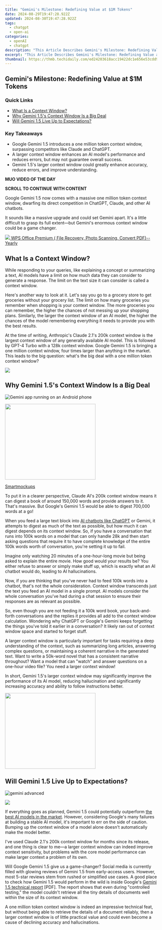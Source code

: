 ```yaml
---
title: "Gemini's Milestone: Redefining Value at $1M Tokens"
date: 2024-08-29T19:47:28.922Z
updated: 2024-08-30T19:47:28.922Z
tags:
  - chatgpt
  - open-ai
categories:
  - openAI
  - chatgpt
description: "This Article Describes Gemini's Milestone: Redefining Value at $1M Tokens"
excerpt: "This Article Describes Gemini's Milestone: Redefining Value at $1M Tokens"
thumbnail: https://thmb.techidaily.com/ed24203618acc19422dc1e656e53cdd94b542178679b34754816329310d98db4.jpg
---
```


## Gemini's Milestone: Redefining Value at $1M Tokens

### Quick Links

* [What Is a Context Window?](https://united.elfm.net/zqobdx)
* [Why Gemini 1.5's Context Window Is a Big Deal](https://homestyler.sjv.io/y209g3)
* [Will Gemini 1.5 Live Up to Expectations?](https://uperfect.sjv.io/g1jgba)

### Key Takeaways

* Google Gemini 1.5 introduces a one million token context window, surpassing competitors like Claude and ChatGPT.
* A larger context window enhances an AI model's performance and reduces errors, but may not guarantee overall success.
* Gemini 1.5's larger context window could greatly enhance accuracy, reduce errors, and improve understanding.

**MUO VIDEO OF THE DAY**

**SCROLL TO CONTINUE WITH CONTENT**

 Google Gemini 1.5 now comes with a massive one million token context window, dwarfing its direct competition in ChatGPT, Claude, and other AI chatbots.

 It sounds like a massive upgrade and could set Gemini apart. It's a little difficult to grasp its full extent—but Gemini's enormous context window could be a game changer.

<!-- affiliate ads begin -->
<a href="https://secure.2checkout.com/order/checkout.php?PRODS=38729081&QTY=1&AFFILIATE=108875&CART=1"><img src="https://website-prod.cache.wpscdn.com/img/wps-writer-free-word-processor-1x.3d9c80d.png" border="0">
WPS Office Premium ( File Recovery, Photo Scanning, Convert PDF)--Yearly</a>
<!-- affiliate ads end -->
## What Is a Context Window?

 While responding to your queries, like explaining a concept or summarizing a text, AI models have a limit on how much data they can consider to generate a response. The limit on the text size it can consider is called a context window.

 Here's another way to look at it. Let's say you go to a grocery store to get groceries without your grocery list. The limit on how many groceries you remember when shopping is your context window. The more groceries you can remember, the higher the chances of not messing up your shopping plans. Similarly, the larger the context window of an AI model, the higher the chances of the model remembering everything it needs to provide you with the best results.

 At the time of writing, Anthropic's Claude 2.1's 200k context window is the largest context window of any generally available AI model. This is followed by GPT-4 Turbo with a 128k context window. Google Gemini 1.5 is bringing a one million context window, four times larger than anything in the market. This leads to the big question: what's the big deal with a one million token context window?

<!-- affiliate ads begin -->
<a href="https://shop.systoolsgroup.com/affiliate.php?ACCOUNT=SYSTOOBY&AFFILIATE=108875&PATH=https%3A%2F%2Fwww.systoolsgroup.com%3FAFFILIATE%3D108875%26RESOURCE%3DSysTools%2BOST%2BRecovery"><img src="https://www.systoolsgroup.com/box/ost-recovery.png" border="0"></a>
<!-- affiliate ads end -->
## Why Gemini 1.5's Context Window Is a Big Deal

![Gemini app running on an Android phone](https://static1.makeuseofimages.com/wordpress/wp-content/uploads/2024/02/gemini-app-running-on-an-android-phone.jpg)

<!-- affiliate ads begin -->
<a href="https://printrendy.pxf.io/c/5597632/1453721/17020" target="_top" id="1453721"><img src="//a.impactradius-go.com/display-ad/17020-1453721" border="0" alt="" width="300" height="250"/></a><img height="0" width="0" src="https://imp.pxf.io/i/5597632/1453721/17020" style="position:absolute;visibility:hidden;" border="0" />
<!-- affiliate ads end -->
[Smartmockups](https://smartmockups.com/mockup/oiB7aZ8XtYS)

 To put it in a clearer perspective, Claude AI's 200k context window means it can digest a book of around 150,000 words and provide answers to it. That's massive. But Google's Gemini 1.5 would be able to digest 700,000 words at a go!

 When you feed a large text block into [AI chatbots like ChatGPT](https://www.makeuseof.com/best-alternatives-chatgpt/) or Gemini, it attempts to digest as much of the text as possible, but how much it can digest depends on its context window. So, if you have a conversation that runs into 100k words on a model that can only handle 28k and then start asking questions that require it to have complete knowledge of the entire 100k words worth of conversation, you're setting it up to fail.

 Imagine only watching 20 minutes of a one-hour-long movie but being asked to explain the entire movie. How good would your results be? You either refuse to answer or simply make stuff up, which is exactly what an AI chatbot would do, leading to AI hallucinations.

 Now, if you are thinking that you've never had to feed 100k words into a chatbot, that's not the whole consideration. Context window transcends just the text you feed an AI model in a single prompt. AI models consider the whole conversation you've had during a chat session to ensure their responses are as relevant as possible.

 So, even though you are not feeding it a 100k word book, your back-and-forth conversations and the replies it provides all add to the context window calculation. Wondering why ChatGPT or Google's Gemini keeps forgetting the things you've told it earlier in a conversation? It likely ran out of context window space and started to forget stuff.

 A larger context window is particularly important for tasks requiring a deep understanding of the context, such as summarizing long articles, answering complex questions, or maintaining a coherent narrative in the generated text. Want to write a 50k-word novel that has a consistent narrative throughout? Want a model that can "watch" and answer questions on a one-hour video file? You need a larger context window!

 In short, Gemini 1.5's larger context window may significantly improve the performance of its AI model, reducing hallucination and significantly increasing accuracy and ability to follow instructions better.

<!-- affiliate ads begin -->
<a href="https://printrendy.pxf.io/c/5597632/1453719/17020" target="_top" id="1453719"><img src="//a.impactradius-go.com/display-ad/17020-1453719" border="0" alt="" width="300" height="250"/></a><img height="0" width="0" src="https://imp.pxf.io/i/5597632/1453719/17020" style="position:absolute;visibility:hidden;" border="0" />
<!-- affiliate ads end -->
## Will Gemini 1.5 Live Up to Expectations?

![gemini advanced](https://static1.makeuseofimages.com/wordpress/wp-content/uploads/2024/02/gemini-advanced.PNG)

<!-- affiliate ads begin -->
<a href="https://secure.2checkout.com/order/checkout.php?PRODS=4620780&QTY=1&AFFILIATE=108875&CART=1"><img src="https://secure.avangate.com/images/merchant/07dd4d5a72f5740ef0f035f201951476/728__90banner.jpg" border="0"></a>
<!-- affiliate ads end -->
 If everything goes as planned, Gemini 1.5 could potentially outperform [the best AI models in the market](https://www.makeuseof.com/best-large-language-models/). However, considering Google's many failures at building a stable AI model, it's important to err on the side of caution. Bumping up the context window of a model alone doesn't automatically make the model better.

 I've used Claude 2.1's 200k context window for months since its release, and one thing is clear to me—a larger context window can indeed improve context sensitivity, but problems with the core model performance can make larger context a problem of its own.

 Will Google Gemini 1.5 give us a game-changer? Social media is currently filled with glowing reviews of Gemini 1.5 from early-access users. However, most 5-star reviews stem from rushed or simplified use cases. A good place to check how Gemini 1.5 would perform in the wild is inside Google's [Gemini 1.5 technical report](https://storage.googleapis.com/deepmind-media/gemini/gemini%5Fv1%5F5%5Freport.pdf) \[PDF\]. The report shows that even during "controlled testing," the model couldn't retrieve all the tiny details of documents well within the size of its context window.

 A one million token context window is indeed an impressive technical feat, but without being able to retrieve the details of a document reliably, then a larger context window is of little practical value and could even become a cause of declining accuracy and hallucinations.

</article

<ins class="adsbygoogle"
     style="display:block"
     data-ad-format="autorelaxed"
     data-ad-client="ca-pub-7571918770474297"
     data-ad-slot="1223367746"></ins>



<ins class="adsbygoogle"
     style="display:block"
     data-ad-client="ca-pub-7571918770474297"
     data-ad-slot="8358498916"
     data-ad-format="auto"
     data-full-width-responsive="true"></ins>



